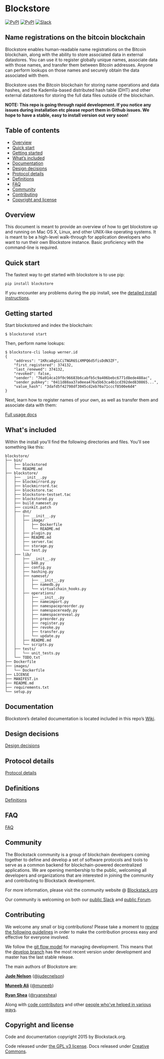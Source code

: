
# Blockstore

[![PyPI](https://img.shields.io/pypi/v/blockstore.svg)](https://pypi.python.org/pypi/blockstore/)
[![PyPI](https://img.shields.io/pypi/dm/blockstore.svg)](https://pypi.python.org/pypi/blockstore/)
[![Slack](http://slack.blockstack.org/badge.svg)](http://slack.blockstack.org/)

## Name registrations on the bitcoin blockchain

Blockstore enables human-readable name registrations on the Bitcoin blockchain,
along with the ability to store associated data in external datastores. You can
use it to register globally unique names, associate data with those names, and
transfer them between Bitcoin addresses. Anyone can perform lookups on those
names and securely obtain the data associated with them.

Blockstore uses the Bitcoin blockchain for storing name operations and data
hashes, and the Kademlia-based distributed hash table (DHT) and other external
datastores for storing the full data files outside of the blockchain.

**NOTE: This repo is going through rapid development. If you notice any issues
during installation etc please report them in Github issues. We hope to have
a stable, easy to install version out very soon!**

## Table of contents

* [Overview](#overview)
* [Quick start](#quick-start)
* [Getting started](#getting-started)
* [What’s included](#whats-included)
* [Documentation](#documentation)
* [Design decisions](#design-decisions)
* [Protocol details](#protocol-details)
* [Definitions](#definitions)
* [FAQ](#faq)
* [Community](#community)
* [Contributing](#contributing)
* [Copyright and license](#copyright-and-license)

## Overview

This document is meant to provide an overview of how to get blockstore up and
running on Mac OS X, Linux, and other UNIX-like operating systems. It is meant
to be a high-level walk-through for application developers who want to run
their own Blockstore instance. Basic proficiency with the command-line is
required.

## Quick start

The fastest way to get started with blockstore is to use pip:

```
pip install blockstore
```

If you encounter any problems during the pip install, see the [detailed install
instructions](https://github.com/blockstack/blockstore/wiki/Usage).

## Getting started

Start blockstored and index the blockchain:

```
$ blockstored start
```

Then, perform name lookups:

```
$ blockstore-cli lookup werner.id
{
    "address": "1KRca8gGiCiTNGR65iXMPQ6d5fisDdN3ZF",
    "first_registered": 374132,
    "last_renewed": 374132,
    "revoked": false,
    "sender": "76a914ca19f0c96683b6cabfb5c9a406bebc6771d8ede488ac",
    "sender_pubkey": "0411d88aa37a0eea476a5b63ca4b1cd392ded830865...",
    "value_hash": "3dafd5f42798df3045cd2eb70a71cccf8500e6d4"
}

```

Next, learn how to register names of your own, as well as transfer them and
associate data with them:

[Full usage docs](../../wiki/Usage)

## What's included

Within the install you'll find the following directories and files. You'll see
something like this:

```
blockstore/
├── bin/
│   ├── blockstored
│   └── README.md
├── blockstore/
│   ├── __init__.py
│   ├── blockmirrord.py
│   ├── blockmirrord.tac
│   ├── blockstore.tac
│   ├── blockstore-testset.tac
│   ├── blockstored.py
│   ├── build_nameset.py
│   ├── coinkit.patch
│   ├── dht/
│   │   ├── __init__.py
│   │   ├── image/
│   │   │   ├── Dockerfile
│   │   │   └── README.md
│   │   ├── plugin.py
│   │   ├── README.md
│   │   ├── server.tac
│   │   ├── storage.py
│   │   └── test.py
│   ├── lib/
│   │   ├── __init__.py
│   │   ├── b40.py
│   │   ├── config.py
│   │   ├── hashing.py
│   │   ├── nameset/
│   │   │   ├── __init__.py
│   │   │   ├── namedb.py
│   │   │   └── virtualchain_hooks.py
│   │   ├── operations/
│   │   │   ├── __init__.py
│   │   │   ├── nameimport.py
│   │   │   ├── namespacepreorder.py
│   │   │   ├── namespaceready.py
│   │   │   ├── namespacereveal.py
│   │   │   ├── preorder.py
│   │   │   ├── register.py
│   │   │   ├── revoke.py
│   │   │   ├── transfer.py
│   │   │   └── update.py
│   │   ├── README.md
│   │   └── scripts.py
│   ├── tests/
│   │   └── unit_tests.py
│   └── TODO.txt
├── Dockerfile
├── images/
│   └── Dockerfile
├── LICENSE
├── MANIFEST.in
├── README.md
├── requirements.txt
└── setup.py
```

## Documentation

Blockstore’s detailed documentation is located included in this repo’s
[Wiki](https://github.com/blockstack/blockstore/wiki).


## Design decisions

[Design decisions](../../wiki/Design-Decisions)


## Protocol details

[Protocol details](../../wiki/Protocol-Details)

## Definitions

[Definitions](../../wiki/Definitions)

## FAQ

[FAQ](../../wiki/FAQ)

## Community

The Blockstack community is a group of blockchain developers
coming together to define and develop a set of software protocols and tools to
serve as a common backend for blockchain-powered decentralized applications. We
are opening membership to the public, welcoming all developers and organizations
that are interested in joining the community and contributing to Blockstack
development.

For more information, please visit the community website @
[Blockstack.org](http://blockstack.org)

Our community is welcoming on both our [public
Slack](http://chat.blockstack.org/) and [public
Forum](http://forum.blockstack.org/).

## Contributing

We welcome any small or big contributions! Please take a moment to
[review the following guidelines](https://guides.github.com/activities/contributing-to-open-source/)
in order to make the contribution process easy and effective for everyone involved.

We follow the [git flow model](https://github.com/nvie/gitflow)
for managing development. This means that the [develop branch](https://github.com/blockstack/blockstore/tree/develop)
has the most recent version under development and master has the last stable release.

The main authors of Blockstore are:

**[Jude Nelson](http://onename.com/judecn)** ([@judecnelson](https://twitter.com/judecnelson))

**[Muneeb Ali](http://onename.com/muneeb)** ([@muneeb](https://twitter.com/muneeb))

**[Ryan Shea](http://onename.com/ryan)** ([@ryaneshea](https://twitter.com/ryaneshea))

Along with [code contributors](../../graphs/contributors) and other
[people who've helped in various ways](../../wiki/Contributors).

## Copyright and license

Code and documentation copyright 2015 by Blockstack.org. 

Code released under
[the GPL v3 license](http://www.gnu.org/licenses/quick-guide-gplv3.en.html).
Docs released under [Creative Commons](http://creativecommons.org/).

